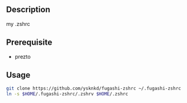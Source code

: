 
## Description

my .zshrc

## Prerequisite

* prezto

## Usage

```bash
git clone https://github.com/ysknkd/fugashi-zshrc ~/.fugashi-zshrc
ln -s $HOME/.fugashi-zshrc/.zshrv $HOME/.zshrc
```

